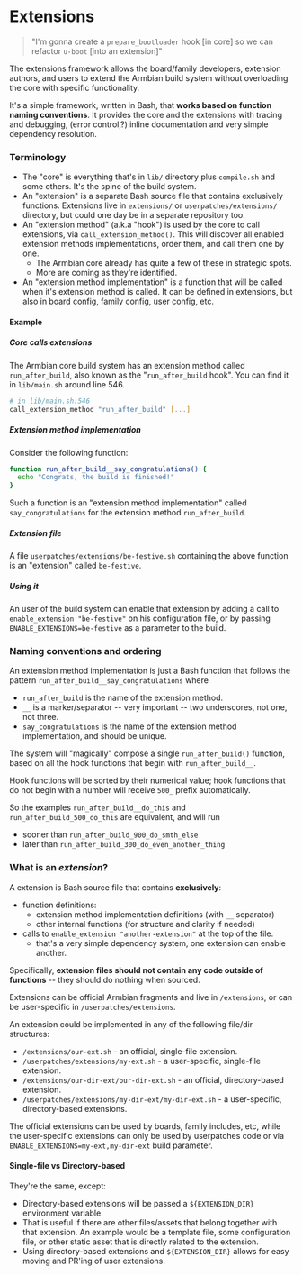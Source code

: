 # Extensions

> "I'm gonna create a `prepare_bootloader` hook [in core] so we can refactor `u-boot` [into an extension]"

The extensions framework allows the board/family developers, extension authors, and users to extend the Armbian build system without overloading the core with specific functionality.

It's a simple framework, written in Bash, that **works based on function naming conventions**. It provides the core and the extensions with tracing and debugging, (error control,?) inline documentation and very simple dependency resolution.

### Terminology
- The "core" is everything that's in `lib/` directory plus `compile.sh` and some others. It's the spine of the build system.
- An "extension" is a separate Bash source file that contains exclusively functions. Extensions live in `extensions/` or `userpatches/extensions/` directory, but could one day be in a separate repository too.
- An "extension method" (a.k.a "hook") is used by the core to call extensions, via `call_extension_method()`. This will discover all enabled extension methods implementations, order them, and call them one by one.
    - The Armbian core already has quite a few of these in strategic spots.
    - More are coming as they're identified.
- An "extension method implementation" is a function that will be called when it's extension method is called. It can be defined in extensions, but also in board config, family config, user config, etc.

#### Example

##### Core calls extensions

The Armbian core build system has an extension method called `run_after_build`, also known as the "`run_after_build` hook". You can find it in `lib/main.sh` around line 546.

```bash
# in lib/main.sh:546
call_extension_method "run_after_build" [...]
```


##### Extension method implementation

Consider the following function:

```bash
function run_after_build__say_congratulations() { 
  echo "Congrats, the build is finished!"
}
```

Such a function is an "extension method implementation" called `say_congratulations` for the extension method `run_after_build`.

##### Extension file

A file `userpatches/extensions/be-festive.sh` containing the above function is an "extension" called `be-festive`.

##### Using it

An user of the build system can enable that extension by adding a call to `enable_extension "be-festive"` on his configuration file, or by passing `ENABLE_EXTENSIONS=be-festive` as a parameter to the build.


### Naming conventions and ordering

An extension method implementation is just a Bash function that follows the pattern `run_after_build__say_congratulations` where

- `run_after_build` is the name of the extension method.
- `__` is a marker/separator -- very important -- two underscores, not one, not three.
- `say_congratulations` is the name of the extension method implementation, and should be unique.

The system will "magically" compose a single `run_after_build()` function, based on all the hook functions that begin with `run_after_build__`.

Hook functions will be sorted by their numerical value; hook functions that do not begin with a number will receive `500_` prefix automatically.

So the examples `run_after_build__do_this` and `run_after_build_500_do_this` are equivalent, and will run

- sooner than `run_after_build_900_do_smth_else`
- later than `run_after_build_300_do_even_another_thing`



### What is an _extension_?

A extension is Bash source file that contains **exclusively**:

- function definitions:
    - extension method implementation definitions (with `__` separator)
    - other internal functions (for structure and clarity if needed)
- calls to `enable_extension "another-extension"` at the top of the file.
    - that's a very simple dependency system, one extension can enable another.

Specifically, **extension files should not contain any code outside of functions** -- they should do nothing when sourced.

Extensions can be official Armbian fragments and live in `/extensions`, or can be user-specific
in `/userpatches/extensions`.

An extension could be implemented in any of the following file/dir structures:

- `/extensions/our-ext.sh` - an official, single-file extension.
- `/userpatches/extensions/my-ext.sh` - a user-specific, single-file extension.
- `/extensions/our-dir-ext/our-dir-ext.sh` - an official, directory-based extension.
- `/userpatches/extensions/my-dir-ext/my-dir-ext.sh` - a user-specific, directory-based extensions.

The official extensions can be used by boards, family includes, etc, while the user-specific extensions can only be used by userpatches code or via `ENABLE_EXTENSIONS=my-ext,my-dir-ext` build parameter.

#### Single-file vs Directory-based

They're the same, except:

- Directory-based extensions will be passed a `${EXTENSION_DIR}` environment variable.
- That is useful if there are other files/assets that belong together with that extension. An example would be a template file, some configuration file, or other static asset that is directly related to the extension.
- Using directory-based extensions and `${EXTENSION_DIR}` allows for easy moving and PR'ing of user extensions.
